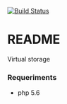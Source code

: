 [![Build Status](https://travis-ci.org/jmartin82/virtual-storage.svg?branch=master)](https://travis-ci.org/jmartin82/virtual-storage)
# README #

Virtual storage

### Requeriments ###
* php 5.6

